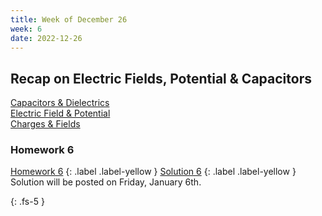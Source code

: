 ```yaml
---
title: Week of December 26
week: 6
date: 2022-12-26
---
```


## Recap on Electric Fields, Potential & Capacitors

[Capacitors & Dielectrics](/#capacitors--dielectrics) <br>
[Electric Field & Potential](/#electric-field--potential)<br>
[Charges & Fields](/#charges--fields)<br>

### Homework 6

[Homework 6](/assets/PDF/hw6/main.pdf)
{: .label .label-yellow }
[Solution 6](/assets/PDF/hw6/solution.pdf)
{: .label .label-yellow } 
Solution will be posted on Friday, January 6th.

{: .fs-5 }
